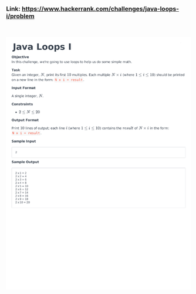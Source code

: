 ### Link: https://www.hackerrank.com/challenges/java-loops-i/problem

&nbsp;

![](java-loops-i-English-1.png)
